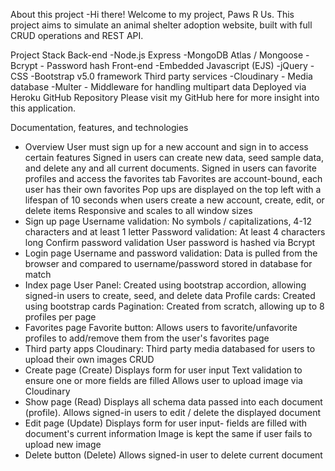 About this project
-Hi there! Welcome to my project, Paws R Us. This project aims to simulate an animal shelter adoption website, built with full CRUD operations and REST API.

Project Stack
Back-end
-Node.js Express
-MongoDB Atlas / Mongoose
-Bcrypt - Password hash
Front-end
-Embedded Javascript (EJS)
-jQuery
-CSS
-Bootstrap v5.0 framework
Third party services
-Cloudinary - Media database
-Multer - Middleware for handling multipart data
Deployed via Heroku
GitHub Repository
Please visit my GitHub here for more insight into this application.

Documentation, features, and technologies
- Overview
User must sign up for a new account and sign in to access certain features
Signed in users can create new data, seed sample data, and delete any and all current documents.
Signed in users can favorite profiles and access the favorites tab
Favorites are account-bound, each user has their own favorites
Pop ups are displayed on the top left with a lifespan of 10 seconds when users create a new account, create, edit, or delete items
Responsive and scales to all window sizes
- Sign up page
Username validation: No symbols / capitalizations, 4-12 characters and at least 1 letter
Password validation: At least 4 characters long
Confirm password validation
User password is hashed via Bcrypt
- Login page
Username and password validation: Data is pulled from the browser and compared to username/password stored in database for match
- Index page
User Panel: Created using bootstrap accordion, allowing signed-in users to create, seed, and delete data
Profile cards: Created using bootstrap cards
Pagination: Created from scratch, allowing up to 8 profiles per page
- Favorites page
Favorite button: Allows users to favorite/unfavorite profiles to add/remove them from the user's favorites page
- Third party apps
Cloudinary: Third party media databased for users to upload their own images
CRUD
- Create page (Create)
Displays form for user input
Text validation to ensure one or more fields are filled
Allows user to upload image via Cloudinary
- Show page (Read)
Displays all schema data passed into each document (profile).
Allows signed-in users to edit / delete the displayed document
- Edit page (Update)
Displays form for user input- fields are filled with document's current information
Image is kept the same if user fails to upload new image
- Delete button (Delete)
Allows signed-in user to delete current document
